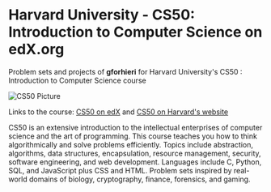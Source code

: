 # Harvard University - CS50: Introduction to Computer Science on edX.org
Problem sets and projects of **gforhieri** for Harvard University's CS50 : Introduction to Computer Science course

![CS50 Picture](https://goo.gl/mJwNUC)

Links to the course:
<a href ="https://www.edx.org/course/cs50s-introduction-computer-science-harvardx-cs50x">CS50 on edX</a> and 
<a href ="https://cs50.harvard.edu">CS50 on Harvard's website</a>


CS50 is an extensive introduction to the intellectual enterprises of computer science and the art of programming. This course teaches you how to think algorithmically and solve problems efficiently. Topics include abstraction, algorithms, data structures, encapsulation, resource management, security, software engineering, and web development. Languages include C, Python, SQL, and JavaScript plus CSS and HTML. Problem sets inspired by real-world domains of biology, cryptography, finance, forensics, and gaming.
